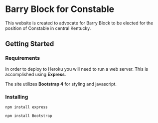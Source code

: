 # Barry Block for Constable

This website is created to advocate for Barry Block to be elected for the position of Constable in central Kentucky.

## Getting Started

### Requirements

In order to deploy to Heroku you will need to run a web server. This is accomplished using **Express**.

The site utilizes **Bootstrap 4** for styling and javascript.

### Installing

```npm install express```

```npm install Bootstrap```

